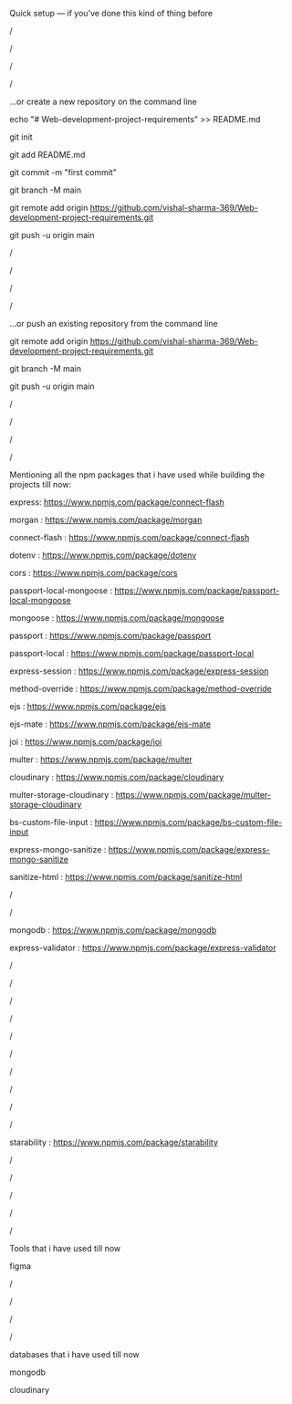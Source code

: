 Quick setup — if you’ve done this kind of thing before

/

/

/

/

…or create a new repository on the command line

echo "# Web-development-project-requirements" >> README.md

git init

git add README.md

git commit -m "first commit"

git branch -M main

git remote add origin https://github.com/vishal-sharma-369/Web-development-project-requirements.git

git push -u origin main

/

/

/

/

…or push an existing repository from the command line

git remote add origin https://github.com/vishal-sharma-369/Web-development-project-requirements.git

git branch -M main

git push -u origin main

/

/

/

/

Mentioning all the npm packages that i have used while building the projects till now:

express: https://www.npmjs.com/package/connect-flash

morgan : https://www.npmjs.com/package/morgan

connect-flash : https://www.npmjs.com/package/connect-flash

dotenv : https://www.npmjs.com/package/dotenv

cors : https://www.npmjs.com/package/cors

passport-local-mongoose : https://www.npmjs.com/package/passport-local-mongoose

mongoose : https://www.npmjs.com/package/mongoose

passport : https://www.npmjs.com/package/passport

passport-local : https://www.npmjs.com/package/passport-local

express-session : https://www.npmjs.com/package/express-session

method-override : https://www.npmjs.com/package/method-override

ejs : https://www.npmjs.com/package/ejs

ejs-mate : https://www.npmjs.com/package/ejs-mate

joi : https://www.npmjs.com/package/joi

multer : https://www.npmjs.com/package/multer

cloudinary : https://www.npmjs.com/package/cloudinary

multer-storage-cloudinary : https://www.npmjs.com/package/multer-storage-cloudinary

bs-custom-file-input : https://www.npmjs.com/package/bs-custom-file-input

express-mongo-sanitize : https://www.npmjs.com/package/express-mongo-sanitize

sanitize-html : https://www.npmjs.com/package/sanitize-html

/

/

mongodb : https://www.npmjs.com/package/mongodb

express-validator : https://www.npmjs.com/package/express-validator

/

/

/

/

/

/

/

/

/

/

starability : https://www.npmjs.com/package/starability

/

/

/

/

/

Tools that i have used till now

figma

/

/

/

/

databases that i have used till now

mongodb

cloudinary

